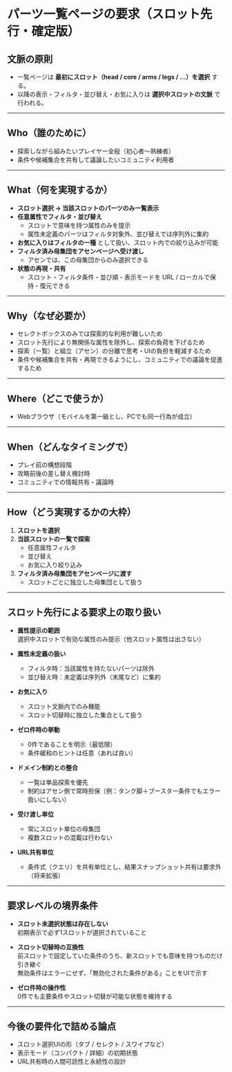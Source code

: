 # パーツ一覧ページの要求（スロット先行・確定版）

## 文脈の原則

- 一覧ページは **最初にスロット（head / core / arms / legs / …）を選択** する。
- 以降の表示・フィルタ・並び替え・お気に入りは **選択中スロットの文脈** で行われる。

---

## Who（誰のために）

- 探索しながら組みたいプレイヤー全般（初心者〜熟練者）
- 条件や候補集合を共有して議論したいコミュニティ利用者

---

## What（何を実現するか）

- **スロット選択 → 当該スロットのパーツのみ一覧表示**
- **任意属性でフィルタ・並び替え**
  - スロットで意味を持つ属性のみを提示
  - 属性未定義のパーツはフィルタ対象外、並び替えでは序列外に集約
- **お気に入りはフィルタの一種** として扱い、スロット内での絞り込みが可能
- **フィルタ済み母集団をアセンページへ受け渡し**
  - アセンでは、この母集団からのみ選択できる
- **状態の再現・共有**
  - スロット・フィルタ条件・並び順・表示モードを URL / ローカルで保持・復元できる

---

## Why（なぜ必要か）

- セレクトボックスのみでは探索的な利用が難しいため
- スロット先行により無関係な属性を除外し、探索の負荷を下げるため
- 探索（一覧）と組立（アセン）の分離で思考・UIの負担を軽減するため
- 条件や候補集合を共有・再現できるようにし、コミュニティでの議論を促進するため

---

## Where（どこで使うか）

- Webブラウザ（モバイルを第一級とし、PCでも同一行為が成立）

---

## When（どんなタイミングで）

- プレイ前の構想段階
- 攻略前後の差し替え検討時
- コミュニティでの情報共有・議論時

---

## How（どう実現するかの大枠）

1. **スロットを選択**
2. **当該スロットの一覧で探索**
   - 任意属性フィルタ
   - 並び替え
   - お気に入り絞り込み
3. **フィルタ済み母集団をアセンページに渡す**
   - スロットごとに独立した母集団として扱う

---

## スロット先行による要求上の取り扱い

- **属性提示の範囲**  
  選択中スロットで有効な属性のみ提示（他スロット属性は出さない）

- **属性未定義の扱い**
  - フィルタ時：当該属性を持たないパーツは除外
  - 並び替え時：未定義は序列外（末尾など）に集約

- **お気に入り**
  - スロット文脈内でのみ機能
  - スロット切替時に独立した集合として扱う

- **ゼロ件時の挙動**
  - 0件であることを明示（最低限）
  - 条件緩和のヒントは任意（あれば良い）

- **ドメイン制約との整合**
  - 一覧は単品探索を優先
  - 制約はアセン側で常時担保（例：タンク脚＋ブースター条件でもエラー扱いにしない）

- **受け渡し単位**
  - 常にスロット単位の母集団
  - 複数スロットの混載は行わない

- **URL共有単位**
  - 条件式（クエリ）を共有単位とし、結果スナップショット共有は要求外（将来拡張）

---

## 要求レベルの境界条件

- **スロット未選択状態は存在しない**  
  初期表示で必ず1スロットが選択されていること

- **スロット切替時の互換性**  
  前スロットで設定していた条件のうち、新スロットでも意味を持つものだけ引き継ぐ  
  無効条件はエラーにせず、「無効化された条件がある」ことをUIで示す

- **ゼロ件時の操作性**  
  0件でも主要条件やスロット切替が可能な状態を維持する

---

## 今後の要件化で詰める論点

- スロット選択UIの形（タブ / セレクト / スワイプなど）
- 表示モード（コンパクト / 詳細）の初期状態
- URL共有時の人間可読性と永続性の設計
